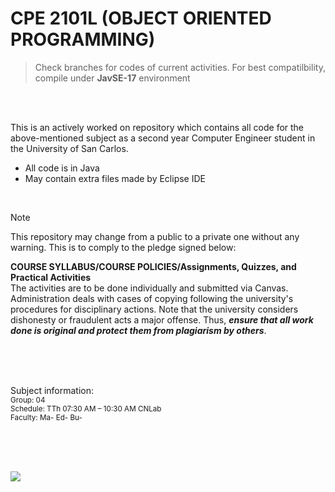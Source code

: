 # CPE 2101L (OBJECT ORIENTED PROGRAMMING)
> Check branches for codes of current activities.
> For best compatilbility, compile under **JavSE-17** environment

<br><br>

This is an actively worked on repository which contains all code for the above-mentioned subject as a second year Computer Engineer student in the University of San Carlos.
 - All code is in Java
 - May contain extra files made by Eclipse IDE

<br>

> [!NOTE]
> This repository may change from a public to a private one without any warning. This is to comply to the pledge signed below:
>
> **COURSE SYLLABUS/COURSE POLICIES/Assignments, Quizzes, and Practical Activities**
> <br>
> The activities are to be done individually and submitted via Canvas. Administration deals with cases of copying following the university's procedures for disciplinary actions. Note that the university considers dishonesty or fraudulent acts a major offense. Thus, ***ensure that all work done is original and protect them from plagiarism by others***.

<br><br><br>

Subject information: <br>
<sub> Group: 04 </sub> <br>
<sub> Schedule: TTh 07:30 AM – 10:30 AM CNLab </sub> <br>
<sub> Faculty: Ma- Ed- Bu- </sub>

<br><br><br>

[![](https://visitcount.itsvg.in/api?id=jjsnippets-CPE2101L&label=-CPE2101L&color=12&icon=3&pretty=false)](https://visitcount.itsvg.in)
